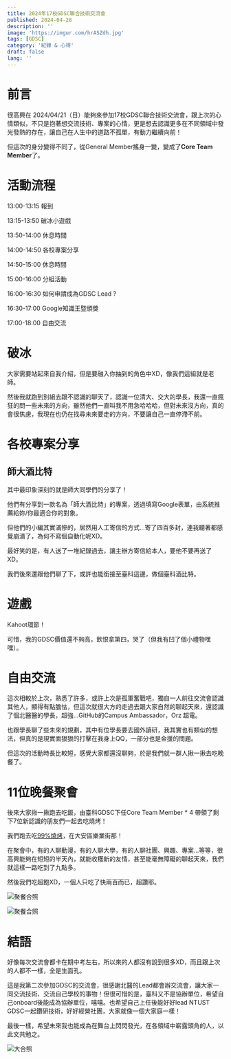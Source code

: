 ```yaml
---
title: 2024年17校GDSC聯合技術交流會
published: 2024-04-28
description: ''
image: 'https://imgur.com/hrASZdh.jpg'
tags: [GDSC]
category: '紀錄 & 心得'
draft: false 
lang: ''
---
```


# 前言

很高興在 2024/04/21（日）能夠來參加17校GDSC聯合技術交流會，跟上次的心情類似，不只是抱著想交流技術、專案的心情，更是想去認識更多在不同領域中發光發熱的存在，讓自己在人生中的道路不孤單，有動力繼續向前！

但這次的身分變得不同了，從General Member搖身一變，變成了**Core Team Member**了。

# 活動流程

13:00-13:15 報到

13:15-13:50 破冰小遊戲

13:50-14:00 休息時間

14:00-14:50 各校專案分享

14:50-15:00 休息時間

15:00-16:00 分組活動

16:00-16:30 如何申請成為GDSC Lead ?

16:30-17:00 Google知識王暨頒獎

17:00-18:00 自由交流

# 破冰

大家需要站起來自我介紹，但是要融入你抽到的角色中XD，像我們這組就是老師。

然後我就跑到別組去跟不認識的聊天了，認識一位清大、交大的學長，我還一直瘋狂的問一些未來的方向，雖然他們一直叫我不用急哈哈哈，但對未來沒方向，真的會很焦慮，我現在也仍在找尋未來要走的方向，不要讓自己一直停滯不前。

# 各校專案分享

## 師大酒比特

其中最印象深刻的就是師大同學們的分享了！

他們有分享到一款名為「師大酒比特」的專案，透過填寫Google表單，由系統推薦給妳/你最適合你的對象。

但他們的小編其實滿慘的，居然用人工寄信的方式...寄了四百多封，連我聽著都感覺崩潰了，為何不寫個自動化呢XD。

最好笑的是，有人送了一堆紀錄過去，讓主辦方寄信給本人，要他不要再送了XD。

我們後來還跟他們聊了下，或許也能銜接至臺科這邊，做個臺科酒比特。

# 遊戲

Kahoot環節！

可惜，我的GDSC價值還不夠高，飲恨拿第四，哭了（但我有凹了個小禮物嘿嘿）。

# 自由交流

這次相較於上次，熟悉了許多，或許上次是孤軍奮戰吧，獨自一人前往交流會認識其他人，顯得有點膽怯，但這次就很大方的走過去跟大家自然的聊起天來，還認識了個北醫醫的學長，超強...GitHub的Campus Ambassador，Orz 超電。

也跟學長聊了些未來的規劃，其中有位學長要去國外讀研，我其實也有類似的想法，但真的是現實面狠狠的打擊在我身上QQ，一部分也是金援的問題。

但這次的活動時長比較短，感覺大家都還沒聊夠，於是我們就一群人揪一揪去吃晚餐了。

# 11位晚餐聚會

後來大家揪一揪跑去吃飯，由臺科GDSC下任Core Team Member * 4 帶領了剩下7位新認識的朋友們一起去吃燒烤！

我們跑去吃[99%燒烤](https://www.facebook.com/profile.php?id=100092295227119)，在大安區樂業街那！

在聚會中，有的人聊動漫，有的人聊大學，有的人聊社團、興趣、專案...等等，很高興能夠在短短的半天內，就能收穫新的友情，甚至能毫無障礙的聊起天來，我們就這樣一路吃到了九點多。

然後我們吃超飽XD，一個人只吃了快兩百而已，超讚耶。

![聚餐合照](https://imgur.com/PPNaQKq.jpg)

![聚餐合照](https://imgur.com/SguDVTI.jpg)

# 結語

好像每次交流會都卡在期中考左右，所以來的人都沒有說到很多XD，而且跟上次的人都不一樣，全是生面孔。

這是我第二次參加GDSC的交流會，很感謝北醫的Lead都會辦交流會，讓大家一同交流技術、交流自己學校的事物！但很可惜的是，臺科又不是協辦單位，希望自己onboard後能成為協辦單位，嘻嘻。也希望自己上任後能好好lead NTUST GDSC一起鑽研技術，好好經營社團，大家就像一個大家庭一樣！

最後一樣，希望未來我也能成為在舞台上閃閃發光，在各領域中嶄露頭角的人，以此文共勉之。

![大合照](https://imgur.com/hrASZdh.jpg)